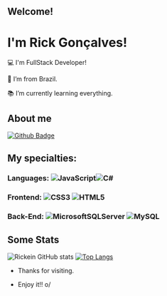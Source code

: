 ## Welcome!


# I'm Rick Gonçalves!

 
:computer: I'm FullStack Developer!

:house_with_garden: I’m from Brazil.

:books: I’m currently learning everything.

## About me

[![Github Badge](https://img.shields.io/badge/-Github-000?style=flat-square&logo=Github&logoColor=white&link=https://github.com/Rickein)](https://github.com/Rickein)

## My specialties: 
### Languages:  ![JavaScript](https://img.shields.io/badge/javascript-%23323330.svg?style=for-the-badge&logo=javascript&logoColor=%23F7DF1E)![C#](https://img.shields.io/badge/c%23-%23239120.svg?style=for-the-badge&logo=c-sharp&logoColor=white)
### Frontend: ![CSS3](https://img.shields.io/badge/css3-%231572B6.svg?style=for-the-badge&logo=css3&logoColor=white) ![HTML5](https://img.shields.io/badge/html5-%23E34F26.svg?style=for-the-badge&logo=html5&logoColor=white)
### Back-End: ![MicrosoftSQLServer](https://img.shields.io/badge/Microsoft%20SQL%20Sever-CC2927?style=for-the-badge&logo=microsoft%20sql%20server&logoColor=white) ![MySQL](https://img.shields.io/badge/mysql-%2300f.svg?style=for-the-badge&logo=mysql&logoColor=white)

##  Some Stats
![Rickein GitHub stats](https://github-readme-stats.vercel.app/api?username=rickein&show_icons=true&theme=react)
[![Top Langs](https://github-readme-stats.vercel.app/api/top-langs/?username=rickein&layout=compact&theme=react)](https://github.com/rickein/github-readme-stats)


- Thanks for visiting.

- Enjoy it!! o/
